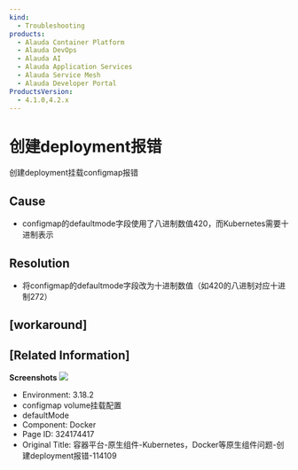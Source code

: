 ```yaml
---
kind:
  - Troubleshooting
products:
  - Alauda Container Platform
  - Alauda DevOps
  - Alauda AI
  - Alauda Application Services
  - Alauda Service Mesh
  - Alauda Developer Portal
ProductsVersion:
  - 4.1.0,4.2.x
---
```

<!-- A type of document that involves encountering a fault, diagnosing it, performing root cause analysis, and providing solutions. -->

# 创建deployment报错

创建deployment挂载configmap报错

## Cause
- configmap的defaultmode字段使用了八进制数值420，而Kubernetes需要十进制表示

## Resolution
- 将configmap的defaultmode字段改为十进制数值（如420的八进制对应十进制272）

## [workaround]

## [Related Information]
**Screenshots**
![](assets/rong-qi-ping-tai-yuan-sheng-zu-jian-kubernetes-dockerdeng-yuan-sheng-zu-jian-wen/1753862066_99781_64fba3_%25E5%25BE%25AE%25E4%25BF%25A1%25E5%259B%25BE%25E7%2589%2587_2025-07-30_155304_641_1.png)
- Environment: 3.18.2
- configmap volume挂载配置
- defaultMode
- Component: Docker
- Page ID: 324174417
- Original Title: 容器平台-原生组件-Kubernetes，Docker等原生组件问题-创建deployment报错-114109

